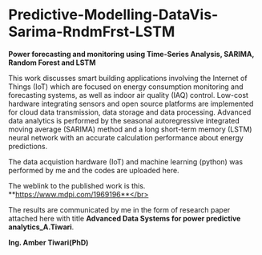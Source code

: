 # Predictive-Modelling-DataVis-Sarima-RndmFrst-LSTM </br>
<b>Power forecasting and monitoring using Time-Series Analysis, SARIMA, Random Forest and LSTM</b> </br>

This work discusses smart building applications involving the Internet of Things (IoT) which are focused on energy consumption monitoring and forecasting systems, as well as indoor air quality (IAQ) control. Low-cost hardware integrating sensors and open source platforms are implemented for cloud data transmission, data storage and data processing. Advanced data analytics is performed by the seasonal autoregressive integrated moving average (SARIMA) method and a long short-term memory (LSTM) neural network with an accurate calculation performance about energy predictions. </br>

The data acquistion hardware (IoT) and machine learning (python) was performed by me and the codes are uploaded here.

The weblink to the published work is this. **https://www.mdpi.com/1969196**</br>

The results are communicated by me in the form of research paper attached here with title **Advanced Data Systems for power predictive analytics_A.Tiwari**.</br>

**Ing. Amber Tiwari(PhD)**
